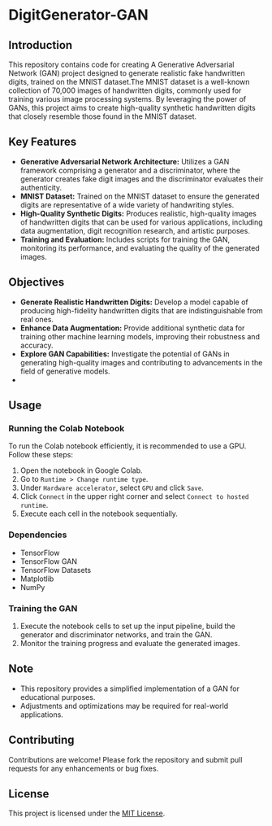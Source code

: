 # DigitGenerator-GAN

## Introduction

This repository contains code for creating A Generative Adversarial Network (GAN) project designed to generate realistic fake handwritten digits, trained on the MNIST dataset.The MNIST dataset is a well-known collection of 70,000 images of handwritten digits, commonly used for training various image processing systems. By leveraging the power of GANs, this project aims to create high-quality synthetic handwritten digits that closely resemble those found in the MNIST dataset.

## Key Features

- **Generative Adversarial Network Architecture:** Utilizes a GAN framework comprising a generator and a discriminator, where the generator creates fake digit images and the discriminator evaluates their authenticity.
- **MNIST Dataset:** Trained on the MNIST dataset to ensure the generated digits are representative of a wide variety of handwriting styles.
- **High-Quality Synthetic Digits:** Produces realistic, high-quality images of handwritten digits that can be used for various applications, including data augmentation, digit recognition research, and artistic purposes.
- **Training and Evaluation:** Includes scripts for training the GAN, monitoring its performance, and evaluating the quality of the generated images.

## Objectives

- **Generate Realistic Handwritten Digits:** Develop a model capable of producing high-fidelity handwritten digits that are indistinguishable from real ones.
- **Enhance Data Augmentation:** Provide additional synthetic data for training other machine learning models, improving their robustness and accuracy.
- **Explore GAN Capabilities:** Investigate the potential of GANs in generating high-quality images and contributing to advancements in the field of generative models.
- 
## Usage

### Running the Colab Notebook

To run the Colab notebook efficiently, it is recommended to use a GPU. Follow these steps:

1. Open the notebook in Google Colab.
2. Go to `Runtime > Change runtime type`.
3. Under `Hardware accelerator`, select `GPU` and click `Save`.
4. Click `Connect` in the upper right corner and select `Connect to hosted runtime`.
5. Execute each cell in the notebook sequentially.

### Dependencies

- TensorFlow
- TensorFlow GAN
- TensorFlow Datasets
- Matplotlib
- NumPy

### Training the GAN

1. Execute the notebook cells to set up the input pipeline, build the generator and discriminator networks, and train the GAN.
2. Monitor the training progress and evaluate the generated images.

## Note

- This repository provides a simplified implementation of a GAN for educational purposes.
- Adjustments and optimizations may be required for real-world applications.

## Contributing

Contributions are welcome! Please fork the repository and submit pull requests for any enhancements or bug fixes.

## License

This project is licensed under the [MIT License](LICENSE).

